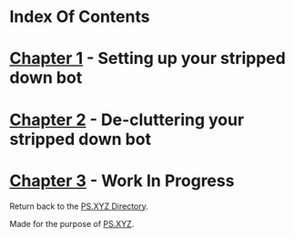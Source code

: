 # Index Of Contents

# [Chapter 1](https://github.com/PS-XYZ-Developement/Directory/blob/main/Stripped%20Down%20Bot%20Tutorials/Welcome%20Bot/Chapters/Chapter1.md) - Setting up your stripped down bot
# [Chapter 2](https://github.com/PS-XYZ-Developement/Directory/blob/main/Stripped%20Down%20Bot%20Tutorials/Welcome%20Bot/Chapters/Chapter2.md) - De-cluttering your stripped down bot
# [Chapter 3](https://github.com/PS-XYZ-Developement/Directory/blob/main/Stripped%20Down%20Bot%20Tutorials/Welcome%20Bot/Chapters/Chapter3.md) - Work In Progress

Return back to the [PS.XYZ Directory](https://github.com/PS-XYZ-Developement/Directory).

Made for the purpose of [PS.XYZ](https://platservices.xyz).
